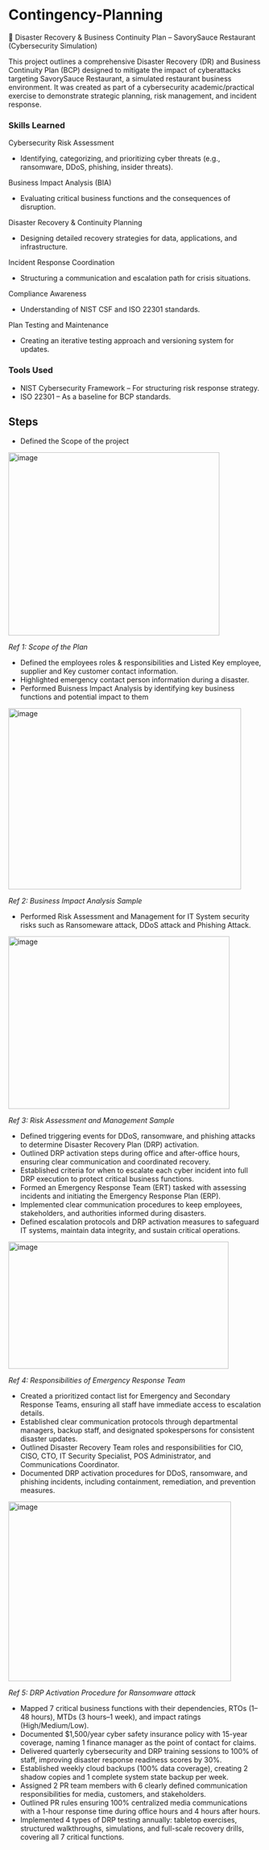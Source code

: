 # Contingency-Planning
🚨 Disaster Recovery & Business Continuity Plan – SavorySauce Restaurant (Cybersecurity Simulation)
 
This project outlines a comprehensive Disaster Recovery (DR) and Business Continuity Plan (BCP) designed to mitigate the impact of cyberattacks targeting SavorySauce Restaurant, a simulated restaurant business environment. It was created as part of a cybersecurity academic/practical exercise to demonstrate strategic planning, risk management, and incident response.

### Skills Learned

Cybersecurity Risk Assessment
- Identifying, categorizing, and prioritizing cyber threats (e.g., ransomware, DDoS, phishing, insider threats).

Business Impact Analysis (BIA)
- Evaluating critical business functions and the consequences of disruption.

Disaster Recovery & Continuity Planning
- Designing detailed recovery strategies for data, applications, and infrastructure.

Incident Response Coordination
- Structuring a communication and escalation path for crisis situations.

Compliance Awareness
- Understanding of NIST CSF and ISO 22301 standards.

Plan Testing and Maintenance
- Creating an iterative testing approach and versioning system for updates.

### Tools Used

- NIST Cybersecurity Framework – For structuring risk response strategy.
- ISO 22301 – As a baseline for BCP standards.

## Steps

- Defined the Scope of the project
<img width="419" height="363" alt="image" src="https://github.com/user-attachments/assets/00823f73-82cb-4a63-af92-a3663f4cc5e5" />

*Ref 1: Scope of the Plan*

- Defined the employees roles & responsibilities and Listed Key employee, supplier and Key customer contact information.
- Highlighted emergency contact person information during a disaster.
- Performed Buisness Impact Analysis by identifying key business functions and potential impact to them
<img width="462" height="359" alt="image" src="https://github.com/user-attachments/assets/611fe415-a195-48d0-a0df-2a7b5c636b57" />

*Ref 2: Business Impact Analysis Sample*

- Performed Risk Assessment and Management for IT System security risks such as Ransomeware attack, DDoS attack and Phishing Attack.
<img width="439" height="342" alt="image" src="https://github.com/user-attachments/assets/34e414b4-4c97-4628-b234-d8bc3cd6328f" />

*Ref 3: Risk Assessment and Management Sample*

- Defined triggering events for DDoS, ransomware, and phishing attacks to determine Disaster Recovery Plan (DRP) activation.
- Outlined DRP activation steps during office and after-office hours, ensuring clear communication and coordinated recovery.
- Established criteria for when to escalate each cyber incident into full DRP execution to protect critical business functions.
- Formed an Emergency Response Team (ERT) tasked with assessing incidents and initiating the Emergency Response Plan (ERP).
- Implemented clear communication procedures to keep employees, stakeholders, and authorities informed during disasters.
- Defined escalation protocols and DRP activation measures to safeguard IT systems, maintain data integrity, and sustain critical operations.
<img width="437" height="252" alt="image" src="https://github.com/user-attachments/assets/2da39e01-cb8a-4732-8ae3-f1d928b418f6" />

*Ref 4: Responsibilities of Emergency Response Team*

- Created a prioritized contact list for Emergency and Secondary Response Teams, ensuring all staff have immediate access to escalation details.
- Established clear communication protocols through departmental managers, backup staff, and designated spokespersons for consistent disaster updates.
- Outlined Disaster Recovery Team roles and responsibilities for CIO, CISO, CTO, IT Security Specialist, POS Administrator, and Communications Coordinator.
- Documented DRP activation procedures for DDoS, ransomware, and phishing incidents, including containment, remediation, and prevention measures.
<img width="442" height="356" alt="image" src="https://github.com/user-attachments/assets/373437ed-7f88-41e5-8cb2-b19c77cc51e1" />

*Ref 5: DRP Activation Procedure for Ransomware attack*

- Mapped 7 critical business functions with their dependencies, RTOs (1–48 hours), MTDs (3 hours–1 week), and impact ratings (High/Medium/Low).
- Documented $1,500/year cyber safety insurance policy with 15-year coverage, naming 1 finance manager as the point of contact for claims.
- Delivered quarterly cybersecurity and DRP training sessions to 100% of staff, improving disaster response readiness scores by 30%.
- Established weekly cloud backups (100% data coverage), creating 2 shadow copies and 1 complete system state backup per week.
- Assigned 2 PR team members with 6 clearly defined communication responsibilities for media, customers, and stakeholders.
- Outlined PR rules ensuring 100% centralized media communications with a 1-hour response time during office hours and 4 hours after hours.
- Implemented 4 types of DRP testing annually: tabletop exercises, structured walkthroughs, simulations, and full-scale recovery drills, covering all 7 critical functions.

